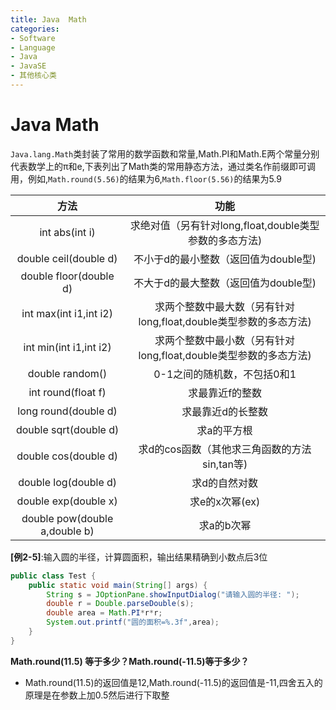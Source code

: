 ```yaml
---
title: Java  Math
categories:
- Software
- Language
- Java
- JavaSE
- 其他核心类
---
```

# Java  Math

`Java.lang.Math`类封装了常用的数学函数和常量,Math.PI和Math.E两个常量分别代表数学上的π和e,下表列出了Math类的常用静态方法，通过类名作前缀即可调用，例如,`Math.round(5.56)`的结果为6,`Math.floor(5.56)`的结果为5.9

方法|	功能
:---:|:---:
int abs(int i)|	求绝对值（另有针对long,float,double类型参数的多态方法)
double ceil(double d)|	不小于d的最小整数（返回值为double型)
double floor(double d)|	不大于d的最大整数（返回值为double型)
int max(int i1,int i2)|	求两个整数中最大数（另有针对long,float,double类型参数的多态方法)
int min(int i1,int i2)|	求两个整数中最小数（另有针对long,float,double类型参数的多态方法)
double random()|	0-1之间的随机数，不包括0和1
int round(float f)|	求最靠近f的整数
long round(double d)|	求最靠近d的长整数
double sqrt(double d)|	求a的平方根
double cos(double d)|	求d的cos函数（其他求三角函数的方法sin,tan等)
double log(double d)|	求d的自然对数
double exp(double x)|	求e的x次幂(ex)
double pow(double a,double b)|	求a的b次幂

**[例2-5]**:输入圆的半径，计算圆面积，输出结果精确到小数点后3位

```java
public class Test {
    public static void main(String[] args) {
        String s = JOptionPane.showInputDialog("请输入圆的半径: ");
        double r = Double.parseDouble(s);
        double area = Math.PI*r*r;
        System.out.printf("圆的面积=%.3f",area);
    }
}
```

**Math.round(11.5) 等于多少？Math.round(-11.5)等于多少？**

- Math.round(11.5)的返回值是12,Math.round(-11.5)的返回值是-11,四舍五入的原理是在参数上加0.5然后进行下取整

